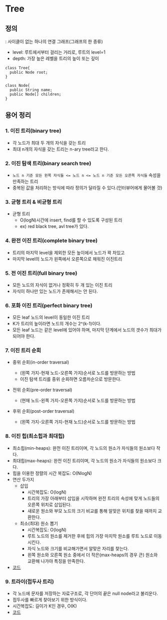 # Tree  

## 정의  
: 사이클이 없는 하나의 연결 그래프(그래프의 한 종류)  
- level: 루트에서부터 걸리는 거리로, 루트의 level=1  
- depth: 가장 높은 레벨을 트리의 높이 또는 깊이  

```
class Tree{
  public Node root;
}  

class Node{
  public String name;
  public Node[] children;
}
```

## 용어 정리  

### 1. 이진 트리(binary tree)  
- 각 노드가 최대 두 개의 자식을 갖는 트리  
- 최대 n개의 자식을 갖는 트리는 n-ary tree라고 한다.  

### 2. 이진 탐색 트리(binary search tree)  
- `노드 n 기준 모든 왼쪽 자식들 <= 노드 n <= 노드 n 기준 모든 오른쪽 자식들` 속성을 만족하는 트리  
- 중복된 값을 처리하는 방식에 따라 정의가 달라질 수 있다.(인터뷰어에게 물어볼 것)    

### 3. 균형 트리 & 비균형 트리  
- 균형 트리  
  - O(logN)시간에 insert, find를 할 수 있도록 구성된 트리  
  - ex) red black tree, avl tree가 있다.   

### 4. 완전 이진 트리(complete binary tree)    
- 트리의 마지막 level을 제외한 모든 높이에서 노드가 꽉 차있고  
- 마지막 level의 노드가 왼쪽에서 오른쪽으로 채워진 이진트리   

### 5. 전 이진 트리(full binary tree)  
- 모든 노드의 자식이 없거나 정확히 두 개 있는 이진 트리  
- 자식이 하나만 있는 노드가 존재해서는 안 된다.  

### 6. 포화 이진 트리(perfect binary tree)   
- 모든 leaf 노드의 level이 동일한 이진 트리  
- K가 트리의 높이라면 노드의 개수는 2^(k-1)이다.        
- 모든 leaf 노드는 같은 level에 있어야 하며, 마지막 단계에서 노드의 갯수가 최대가 되어야 한다.   

### 7. 이진 트리 순회   
- 중위 순회(in-order traversal)   
  - (왼쪽 가지-현재 노드-오른쪽 가지)순서로 노드를 방문하는 방법  
  - 이진 탐색 트리를 중위 순회하면 오름차순으로 방문한다.   
  
- 전위 순회(pre-order traversal)  
  - (현재 노드-왼쪽 가지-오른쪽 가지)순서로 노드를 방문하는 방법  

- 후위 순회(post-order traversal)  
  - (왼쪽 가지-오른쪽 가지-현재 노드)순서로 노드를 방문하는 방법  

### 8. 이진 힙(최소힙과 최대힙)   
- 최소힙(min-heaps): 완전 이진 트리이며, 각 노드의 원소가 자식들의 원소보다 작다.  
- 최대힙(max-heaps): 완전 이진 트리이며, 각 노드의 원소가 자식들의 원소보다 크다.  
- 힙을 이용한 정렬의 시간 복잡도: O(NlogN)  
- 연산 두가지  
  - 삽입  
    - 시간복잡도: O(logN)  
    - 트리의 가장 아래부터 삽입을 시작하며 완전 트리의 속성에 맞게 노드들의 오른쪽 위치로 삽입된다.  
    - 새로운 원소와 부모 노드의 크기 비교를 통해 알맞은 위치를 찾을 때까지 교환한다.  
  - 최소(최대) 원소 뽑기  
    - 시간복잡도: O(logN)  
    - 루트 노드의 원소를 제거한 후에 힙의 가장 마지막 원소를 루트 노드로 이동시킨다.  
    - 자식 노드와 크기를 비교해가면서 알맞은 자리를 찾는다.  
    - 왼쪽 원소와 오른쪽 원소 중에서 더 작은(max-heaps의 경우 큰) 원소와 교환해 나가야 특징을 만족한다.  
- [코드](https://github.com/stellakang/PS/blob/master/practice-code/heap.cpp)

### 9. 트라이(접두사 트리)  
- 각 노드에 문자를 저장하는 자료구조로, 각 단어의 끝은 null node라고 불리운다.  
- 접두사를 빠르게 찾아보기 위한 방식이다.  
- 시간복잡도: 길이가 K인 경우, O(K)  
- [코드](https://github.com/stellakang/PS/blob/master/practice-code/trie2.cpp)
    

  
